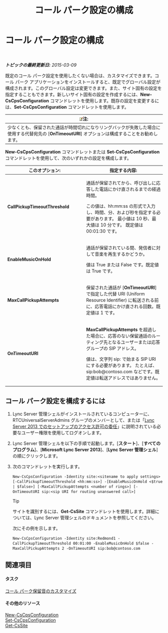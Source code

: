 ﻿---
title: コール パーク設定の構成
TOCTitle: コール パーク設定の構成
ms:assetid: 3bed9d09-8363-4fff-a220-f0f6d3a81241
ms:mtpsurl: https://technet.microsoft.com/ja-jp/library/Gg425886(v=OCS.15)
ms:contentKeyID: 48271834
ms.date: 05/19/2016
mtps_version: v=OCS.15
ms.translationtype: HT
---

# コール パーク設定の構成

 

_**トピックの最終更新日:** 2015-03-09_

既定のコール パーク設定を使用したくない場合は、カスタマイズできます。コール パーク アプリケーションをインストールすると、既定でグローバル設定が構成されます。このグローバル設定は変更できます。また、サイト固有の設定を指定することもできます。新しいサイト固有の設定を作成するには、**New-CsCpsConfiguration** コマンドレットを使用します。既存の設定を変更するには、**Set-CsCpsConfiguration** コマンドレットを使用します。

<table>
<thead>
<tr class="header">
<th><img src="images/Gg412781.note(OCS.15).gif" title="note" alt="note" />注:</th>
</tr>
</thead>
<tbody>
<tr class="odd">
<td>少なくとも、保留された通話が時間切れになりリングバックが失敗した場合に使用する代替宛先の [<strong>OnTimeoutURI</strong>] オプションは構成することをお勧めします。</td>
</tr>
</tbody>
</table>


**New-CsCpsConfiguration** コマンドレットまたは **Set-CsCpsConfiguration** コマンドレットを使用して、次のいずれかの設定を構成します。


<table>
<colgroup>
<col style="width: 50%" />
<col style="width: 50%" />
</colgroup>
<thead>
<tr class="header">
<th>このオプション:</th>
<th>指定する内容:</th>
</tr>
</thead>
<tbody>
<tr class="odd">
<td><p><strong>CallPickupTimeoutThreshold</strong></p></td>
<td><p>通話が保留されてから、呼び出しに応答した電話にかけ直されるまでの経過時間。</p>
<p>この値は、hh:mm:ss の形式で入力し、時間、分、および秒を指定する必要があります。 最小値は 10 秒、最大値は 10 分です。 既定値は 00:01:30 です。</p></td>
</tr>
<tr class="even">
<td><p><strong>EnableMusicOnHold</strong></p></td>
<td><p>通話が保留されている間、発信者に対して音楽を再生するかどうか。</p>
<p>値は True または False です。既定値は True です。</p></td>
</tr>
<tr class="odd">
<td><p><strong>MaxCallPickupAttempts</strong></p></td>
<td><p>保留された通話が [<strong>OnTimeoutURI</strong>] で指定した代替 URI (Uniform Resource Identifier) に転送される前に、応答電話にかけ直される回数。既定値は 1 です。</p></td>
</tr>
<tr class="even">
<td><p><strong>OnTimeoutURI</strong></p></td>
<td><p><strong>MaxCallPickupAttempts</strong> を超過した場合に、応答のない保留通話のルーティング先となるユーザーまたは応答グループの SIP アドレス。</p>
<p>値は、文字列 sip: で始まる SIP URI にする必要があります。 たとえば、sip:bob@contoso.com などです。既定値は転送アドレスではありません。</p></td>
</tr>
</tbody>
</table>


## コール パーク設定を構成するには

1.  Lync Server 管理シェルがインストールされているコンピューターに、RTCUniversalServerAdmins グループのメンバーとして、または「[Lync Server 2013 でのセットアップのアクセス許可の委任](lync-server-2013-delegate-setup-permissions.md)」に説明されている必要なユーザー権限を使用してログオンします。

2.  Lync Server 管理シェルを以下の手順で起動します。\[**スタート**\]、\[**すべてのプログラム**\]、\[**Microsoft Lync Server 2013**\]、\[**Lync Server 管理シェル**\] の順にクリックします。

3.  次のコマンドレットを実行します。
    
        New-CsCpsConfiguration -Identity site:<sitename to apply settings> [-CallPickupTimeoutThreshold <hh:mm:ss>] -[EnableMusicOnHold <$true | $false>] [-MaxCallPickupAttempts <number of rings>] [-OnTimeoutURI sip:<sip URI for routing unanswered call>]
    

    > [!TIP]
    > サイトを識別するには、<STRONG>Get-CsSite</STRONG> コマンドレットを使用します。詳細については、Lync Server 管理シェルのドキュメントを参照してください。

    
    次にその例を示します。
    
        New-CsCpsConfiguration -Identity site:Redmond1 -CallPickupTimeoutThreshold 00:01:00 -EnableMusicOnHold $false -MaxCallPickupAttempts 2 -OnTimeoutURI sip:bob@contoso.com

## 関連項目

#### タスク

[コール パーク保留音のカスタマイズ](lync-server-2013-customize-call-park-music-on-hold.md)  

#### その他のリソース

[New-CsCpsConfiguration](new-cscpsconfiguration.md)  
[Set-CsCpsConfiguration](set-cscpsconfiguration.md)  
[Get-CsSite](get-cssite.md)

